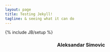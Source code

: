```yaml
---
layout: page
title: Testing Jekyll!
tagline: & seeing what it can do
---
```

{% include JB/setup %}

<div style="text-align: center;">
<h3>Aleksandar Simovic</h3>
</div>

<div data-gift-button></div>

<script>
  var GiftButton = GiftButton || {};
  (function() {
    var script = document.createElement('script');
    script.async = true;
    script.src = 'https://simalexan.github.io/gbtn/gbtn.js?uuid=05b0e0dc-543c-4647-bf61-b89e5fa9d396';
    var entry = document.getElementsByTagName('script')[0];
    entry.parentNode.insertBefore(script, entry);
  })();
</script>


